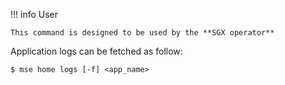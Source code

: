 !!! info User

    This command is designed to be used by the **SGX operator**


Application logs can be fetched as follow:

```console
$ mse home logs [-f] <app_name>
```
